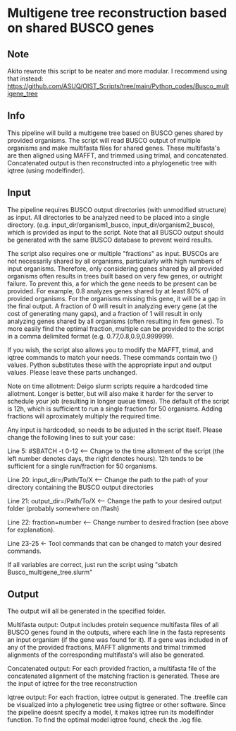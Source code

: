 # Multigene tree reconstruction based on shared BUSCO genes
## Note
Akito rewrote this script to be neater and more modular. I recommend using that instead: 
https://github.com/ASUQ/OIST_Scripts/tree/main/Python_codes/Busco_multigene_tree

## Info
This pipeline will build a multigene tree based on BUSCO genes shared by provided organisms. The script will read BUSCO output of multiple organisms and make 
multifasta files for shared genes. These multifasta's are then aligned using MAFFT, and trimmed using trimal, and concatenated. Concatenated output is then 
reconstructed into a phylogenetic tree with iqtree (using modelfinder). 

## Input
The pipeline requires BUSCO output directories (with unmodified structure) as input. All directories to be analyzed need to be placed into a single directory. 
(e.g. input_dir/organism1_busco, input_dir/organism2_busco), which is provided as input to the script. Note that all BUSCO output should be generated with the same BUSCO database to prevent weird results. 

The script also requires one or multiple "fractions" as input. BUSCOs are not necessarily shared by all organisms, particularly with high numbers of input organisms. 
Therefore, only considering genes shared by all provided organisms often results in trees built based on very few genes, or outright failure. To prevent this, 
a for which the gene needs to be present can be provided. 
For example, 0.8 analyzes genes shared by at least 80% of provided organisms. For the organisms missing this gene, it will be a gap in the final output. 
A fraction of 0 will result in analyzing every gene (at the cost of generating many gaps), and a fraction of 1 will result in only analyzing genes shared by all organisms (often resulting in few genes). To more easily find the optimal fraction, multiple can be provided to the script in a comma delimited format (e.g. 0.77,0.8,0.9,0.999999). 

If you wish, the script also allows you to modify the MAFFT, trimal, and iqtree commands to match your needs. These commands contain two {} values. Python substitutes these with the appropriate input and output values. Please leave these parts unchanged.  

Note on time allotment: Deigo slurm scripts require a hardcoded time allotment. Longer is better, but will also make it harder for the server to schedule your job (resulting in longer queue times). The default of the script is 12h, which is sufficient to run a single fraction for 50 organisms. Adding fractions will aproximately multiply the required time.

Any input is hardcoded, so needs to be adjusted in the script itself.
Please change the following lines to suit your case:

Line 5: #SBATCH -t 0-12 <-- Change to the time allotment of the script (the left number denotes days, the right denotes hours). 12h tends to be sufficient for a single run/fraction for 50 organisms.

Line 20: input_dir=/Path/To/X <-- Change the path to the path of your directory containing the BUSCO output directories

Line 21: output_dir=/Path/To/X <-- Change the path to your desired output folder (probably somewhere on /flash)

Line 22: fraction=number <-- Change number to desired fraction (see above for explanation). 

Line 23-25 <- Tool commands that can be changed to match your desired commands. 

If all variables are correct, just run the script using "sbatch Busco_multigene_tree.slurm"

## Output
The output will all be generated in the specified folder. 

Multifasta output:
Output includes protein sequence multifasta files of all BUSCO genes found in the outputs, where each line in the fasta represents an input organism (if the gene was found for it). If a gene was included in of any of the provided fractions, MAFFT alignments and trimal trimmed alignments of the corresponding multifasta's will also be generated. 

Concatenated output:
For each provided fraction, a multifasta file of the concatenated alignment of the matching fraction is generated. These are the input of iqtree for the tree reconstruction

Iqtree output:
For each fraction, iqtree output is generated. The .treefile can be visualized into a phylogenetic tree using figtree or other software. Since the pipeline doesnt specify a model, it makes iqtree run
its modelfinder function. To find the optimal model iqtree found, check the .log file. 



